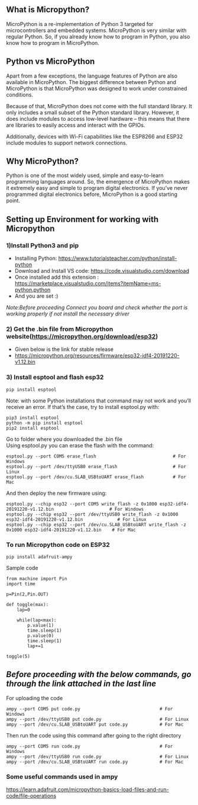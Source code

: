 ## What is Micropython?
MicroPython is a re-implementation of Python 3 targeted for microcontrollers and embedded systems. MicroPython is very similar with regular Python. So, if you already know how to program in Python, you also know how to program in MicroPython.

## Python vs MicroPython
Apart from a few exceptions, the language features of Python are also available in MicroPython. The biggest difference between Python and MicroPython is that MicroPython was designed to work under constrained conditions.

Because of that, MicroPython does not come with the full standard library. It only includes a small subset of the Python standard library. However, it does include modules to access low-level hardware – this means that there are libraries to easily access and interact with the GPIOs.

Additionally, devices with Wi-Fi capabilities like the ESP8266 and ESP32 include modules to support network connections.

## Why MicroPython?
Python is one of the most widely used, simple and easy-to-learn programming languages around. So, the emergence of MicroPython makes it extremely easy and simple to program digital electronics. If you’ve never programmed digital electronics before, MicroPython is a good starting point.

## Setting up Environment for working with Micropython

### 1)Install Python3 and pip 
   - Installing Python: https://www.tutorialsteacher.com/python/install-python
   - Download and Install VS code: https://code.visualstudio.com/download
   - Once installed add this extension : https://marketplace.visualstudio.com/items?itemName=ms-python.python
   - And you are set :)

    

*Note:Before proceeding Connect you board and check whether the port is working properly if not install the necessary driver*

### 2) Get the .bin file from Micropython website(https://micropython.org/download/esp32)
   - Given below is the link for stable release
   - https://micropython.org/resources/firmware/esp32-idf4-20191220-v1.12.bin
### 3) Install esptool and flash esp32
   ```
   pip install esptool
   ```
   Note: with some Python installations that command may not work and you’ll receive an error. If that’s the case, try to install esptool.py with:
   ```
   pip3 install esptool
   python -m pip install esptool
   pip2 install esptool
   ```
   Go to folder where you downloaded the .bin file  
   Using esptool.py you can erase the flash with the command:
   ```
   esptool.py --port COM5 erase_flash                             # For Windows
   esptool.py --port /dev/ttyUSB0 erase_flash                     # For Linux
   esptool.py --port /dev/cu.SLAB_USBtoUART erase_flash           # For Mac
   ```
   And then deploy the new firmware using:
   ```
   esptool.py --chip esp32 --port COM5 write_flash -z 0x1000 esp32-idf4-20191220-v1.12.bin                     # For Windows
   esptool.py --chip esp32 --port /dev/ttyUSB0 write_flash -z 0x1000 esp32-idf4-20191220-v1.12.bin             # For Linux
   esptool.py --chip esp32 --port /dev/cu.SLAB_USBtoUART write_flash -z 0x1000 esp32-idf4-20191220-v1.12.bin    # For Mac
   ```
   
### To run Micropython code on ESP32

```
pip install adafruit-ampy
```
Sample code
```
from machine import Pin
import time

p=Pin(2,Pin.OUT)

def toggle(max):
    lap=0

    while(lap<max):
        p.value(1)
        time.sleep(1)
        p.value(0)
        time.sleep(1)
        lap+=1

toggle(5)

```
## ***Before proceeding with the below commands, go through the link attached in the last line***
For uploading the code
```
ampy --port COM5 put code.py                              # For Windows
ampy --port /dev/ttyUSB0 put code.py                      # For Linux
ampy --port /dev/cu.SLAB_USBtoUART put code.py            # For Mac
```
Then run the code using this command after going to the right directory
```
ampy --port COM5 run code.py                              # For Windows
ampy --port /dev/ttyUSB0 run code.py                      # For Linux
ampy --port /dev/cu.SLAB_USBtoUART run code.py            # For Mac
```

### Some useful commands used in ampy
https://learn.adafruit.com/micropython-basics-load-files-and-run-code/file-operations
